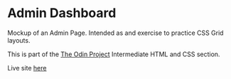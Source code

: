 # Admin Dashboard

Mockup of an Admin Page. Intended as and exercise to practice CSS Grid layouts.

This is part of the [The Odin Project](https://www.theodinproject.com/) Intermediate HTML and CSS section.

Live site [here](https://nico-or.github.io/TOP_admin-dashboard/)
